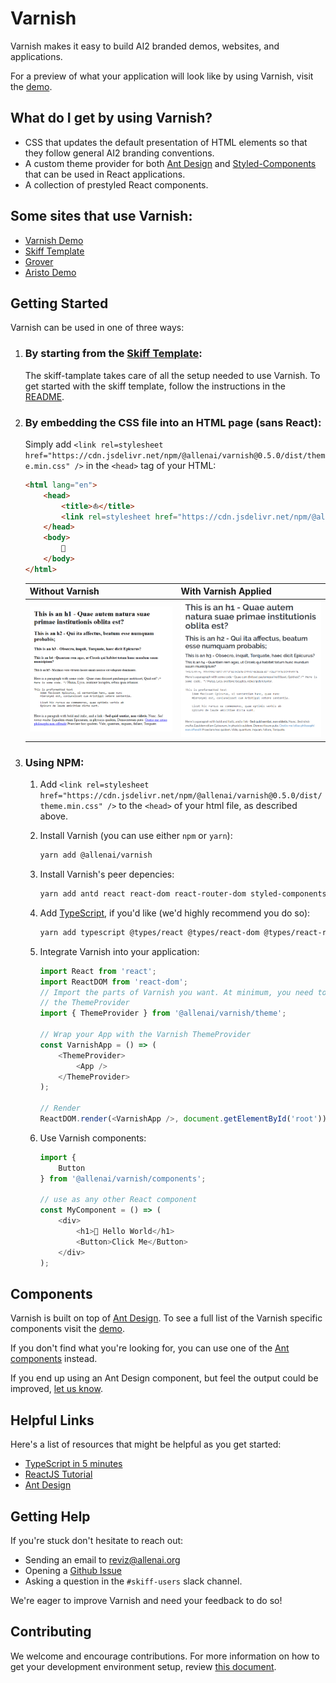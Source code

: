 # Varnish

Varnish makes it easy to build AI2 branded demos, websites, and  applications.

For a preview of what your application will look like by using Varnish, visit
the [demo](https://varnish.staging.apps.allenai.org).

## What do I get by using Varnish?

* CSS that updates the default presentation of  HTML elements so that they
  follow general AI2 branding conventions.
* A custom theme provider for both [Ant Design](https://ant.design) and
  [Styled-Components](https://www.styled-components.com/) that can be used in
  React applications.
* A collection of prestyled React components.

## Some sites that use Varnish:

* [Varnish Demo](https://varnish.staging.apps.allenai.org/)
* [Skiff Template](https://skiff-template.apps.allenai.org/)
* [Grover](https://grover.apps.allenai.org/)
* [Aristo Demo](https://aristo-demo-2019.apps.allenai.org/)

## Getting Started

Varnish can be used in one of three ways:

1. ### By starting from the [Skiff Template](https://github.com/allenai/skiff-template/):

    The skiff-tamplate takes care of all the setup needed to use Varnish.
    To get started with the skiff template, follow the instructions in
    the [README](https://github.com/allenai/skiff-template/blob/master/README.md).

1. ### By embedding the CSS file into an HTML page (sans React):

    Simply add `<link rel=stylesheet href="https://cdn.jsdelivr.net/npm/@allenai/varnish@0.5.0/dist/theme.min.css" />`
    in the `<head>` tag of your HTML:

    ```html
    <html lang="en">
        <head>
            <title>️⛵</title>
            <link rel=stylesheet href="https://cdn.jsdelivr.net/npm/@allenai/varnish@0.5.0/dist/theme.min.css" />
        </head>
        <body>
            🎨
        </body>
    </html>
    ```

    | Without Varnish                                    | With Varnish Applied                              |
    | -------------------------------------------------- | ------------------------------------------------- |
    | <img src="./before.png" alt="without varnish"> | <img src="./after.png" alt="without varnish"> |

1. ### Using NPM:

    1. Add `<link rel=stylesheet href="https://cdn.jsdelivr.net/npm/@allenai/varnish@0.5.0/dist/theme.min.css" />`
       to the `<head>` of your html file, as described above.

    1. Install Varnish (you can use either `npm` or `yarn`):

        ```bash
        yarn add @allenai/varnish
        ```

    1. Install Varnish's peer depencies:

        ```bash
        yarn add antd react react-dom react-router-dom styled-components
        ```

    1. Add [TypeScript](https://www.typescriptlang.org/), if you'd like
       (we'd highly recommend you do so):

        ```bash
        yarn add typescript @types/react @types/react-dom @types/react-router-dom @types/styled-components
        ```

    1. Integrate Varnish into your application:

        ```typescript
        import React from 'react';
        import ReactDOM from 'react-dom';
        // Import the parts of Varnish you want. At minimum, you need to import
        // the ThemeProvider
        import { ThemeProvider } from '@allenai/varnish/theme';

        // Wrap your App with the Varnish ThemeProvider
        const VarnishApp = () => (
            <ThemeProvider>
                <App />
            </ThemeProvider>
        );

        // Render
       ReactDOM.render(<VarnishApp />, document.getElementById('root'));
        ```

    1. Use Varnish components:

        ```typescript
        import {
            Button
        } from '@allenai/varnish/components';

        // use as any other React component
        const MyComponent = () => (
            <div>
                <h1>👋 Hello World</h1>
                <Button>Click Me</Button>
            </div>
        );
        ```

## Components

Varnish is built on top of [Ant Design](https://ant.design/). To see a full
list of the Varnish specific components visit the [demo](https://varnish.staging.apps.allenai.org/design/colors).

If you don't find what you're looking for, you can use one of the
[Ant components](https://ant.design/docs/react/introduce) instead.


If you end up using an Ant Design component, but feel the output could be
improved, [let us know](mailto:reviz@allenai.org).

## Helpful Links

Here's a list of resources that might be helpful as you get started:

* [TypeScript in 5 minutes](https://www.typescriptlang.org/docs/handbook/typescript-in-5-minutes.html)
* [ReactJS Tutorial](https://reactjs.org/tutorial/tutorial.html)
* [Ant Design](https://ant.design)

## Getting Help

If you're stuck don't hesitate to reach out:

* Sending an email to [reviz@allenai.org](mailto:reviz@allenai.org)
* Opening a [Github Issue](https://github.com/allenai/varnish/issues/new/choose)
* Asking a question in the `#skiff-users` slack channel.

We're eager to improve Varnish and need your feedback to do so!

## Contributing

We welcome and encourage contributions. For more information on how to get
your development environment setup, review [this document](./CONTRIBUTING.md).
